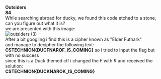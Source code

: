 **Outsiders**  
**84**  
While searching abroad for ducky, we found this code etched to a stone, can you figure out what it is?  
we are presented with this image:  
![outsiders (3)](https://user-images.githubusercontent.com/79902268/143191980-140b9452-126e-4a4f-9276-12bcf9c377ee.png)  
After a bit  googling i find this is a cipher known as "Elder Futhark"  
and manage to decipher the following text:  
**CSTECHNION{DUCFNAROF_IS_COMING}** 
so i tried to input the flag but with no success  
since this is a Duck themed ctf i changed the *F* with *K* and received the solution:  
**CSTECHNION{DUCKNAROK_IS_COMING}** 

